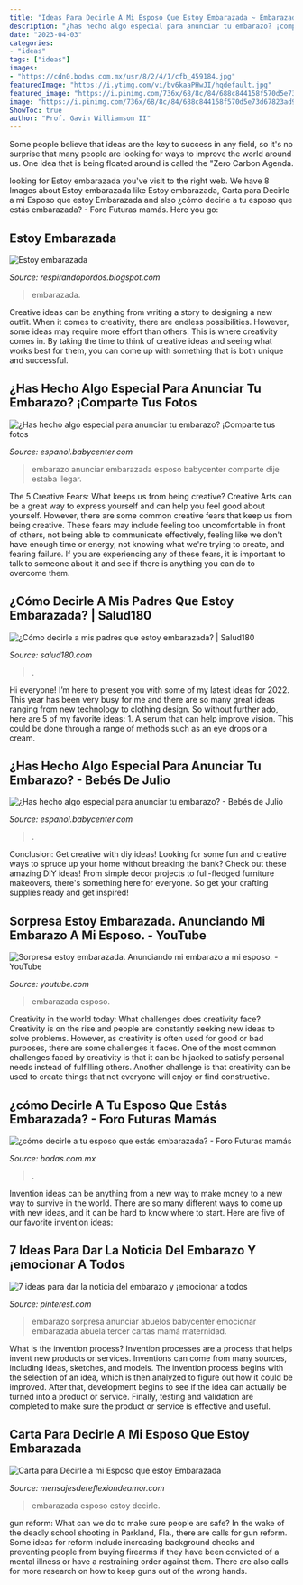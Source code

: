 ```yaml
---
title: "Ideas Para Decirle A Mi Esposo Que Estoy Embarazada ~ Embarazada Esposo Estoy Decirle"
description: "¿has hecho algo especial para anunciar tu embarazo? ¡comparte tus fotos"
date: "2023-04-03"
categories:
- "ideas"
tags: ["ideas"]
images:
- "https://cdn0.bodas.com.mx/usr/8/2/4/1/cfb_459184.jpg"
featuredImage: "https://i.ytimg.com/vi/bv6kaaPHwJI/hqdefault.jpg"
featured_image: "https://i.pinimg.com/736x/68/8c/84/688c844158f570d5e73d67823ad9a8d1.jpg"
image: "https://i.pinimg.com/736x/68/8c/84/688c844158f570d5e73d67823ad9a8d1.jpg"
ShowToc: true
author: "Prof. Gavin Williamson II"
---
```



Some people believe that ideas are the key to success in any field, so it's no surprise that many people are looking for ways to improve the world around us. One idea that is being floated around is called the "Zero Carbon Agenda.

	

		
looking for Estoy embarazada you've visit to the right web. We have 8 Images about Estoy embarazada like Estoy embarazada, Carta para Decirle a mi Esposo que estoy Embarazada and also ¿cómo decirle a tu esposo que estás embarazada? - Foro Futuras mamás. Here you go:
		
    
## Estoy Embarazada

<img loading=lazy src="http://4.bp.blogspot.com/-qCLfkDNDe0Y/UFI8UhX2g-I/AAAAAAAAALI/ryKRGpcBJgw/s1600/08.jpg" onerror="this.onerror=null;this.src='https://tse1.mm.bing.net/th?id=OIP.Eyh2E7HRZWZJhfZ9SyFNiQHaDd&amp;pid=15.1';" alt="Estoy embarazada">

_Source: respirandopordos.blogspot.com_

>embarazada. 

	

Creative ideas can be anything from writing a story to designing a new outfit. When it comes to creativity, there are endless possibilities. However, some ideas may require more effort than others. This is where creativity comes in. By taking the time to think of creative ideas and seeing what works best for them, you can come up with something that is both unique and successful.

    
## ¿Has Hecho Algo Especial Para Anunciar Tu Embarazo? ¡Comparte Tus Fotos

<img loading=lazy src="http://imageserve.babycenter.com/23/000/246/w4nUJzO3LdxQM9PLFvgi9oaLral9W4f0_med.jpg" onerror="this.onerror=null;this.src='https://tse3.mm.bing.net/th?id=OIP.HVCfHob3fZbb_iLCFRDItwHaJ4&amp;pid=15.1';" alt="¿Has hecho algo especial para anunciar tu embarazo? ¡Comparte tus fotos">

_Source: espanol.babycenter.com_

>embarazo anunciar embarazada esposo babycenter comparte dije estaba llegar. 

	

The 5 Creative Fears: What keeps us from being creative?
Creative Arts can be a great way to express yourself and can help you feel good about yourself. However, there are some common creative fears that keep us from being creative. These fears may include feeling too uncomfortable in front of others, not being able to communicate effectively, feeling like we don't have enough time or energy, not knowing what we're trying to create, and fearing failure. If you are experiencing any of these fears, it is important to talk to someone about it and see if there is anything you can do to overcome them.

    
## ¿Cómo Decirle A Mis Padres Que Estoy Embarazada? | Salud180

<img loading=lazy src="https://cdn2.salud180.com/sites/default/files/infografia_papas_embarazo.jpg" onerror="this.onerror=null;this.src='https://tse4.mm.bing.net/th?id=OIP.rB2Dci94cBjA3VCN_EioMwHaG9&amp;pid=15.1';" alt="¿Cómo decirle a mis padres que estoy embarazada? | Salud180">

_Source: salud180.com_

>. 

	

Hi everyone! I’m here to present you with some of my latest ideas for 2022. This year has been very busy for me and there are so many great ideas ranging from new technology to clothing design. So without further ado, here are 5 of my favorite ideas: 1. A serum that can help improve vision. This could be done through a range of methods such as an eye drops or a cream. 
    
## ¿Has Hecho Algo Especial Para Anunciar Tu Embarazo? - Bebés De Julio

<img loading=lazy src="https://imageserve.babycenter.com/17/000/238/t3xFoymGB3QxSYQ4GzyaKZC6WJksv1fP_med.jpg" onerror="this.onerror=null;this.src='https://tse1.mm.bing.net/th?id=OIP.8iRXwBrQVynBwiEyro8VAAHaFI&amp;pid=15.1';" alt="¿Has hecho algo especial para anunciar tu embarazo? - Bebés de Julio">

_Source: espanol.babycenter.com_

>. 

	

Conclusion: Get creative with diy ideas!
Looking for some fun and creative ways to spruce up your home without breaking the bank? Check out these amazing DIY ideas!
From simple decor projects to full-fledged furniture makeovers, there's something here for everyone. So get your crafting supplies ready and get inspired!

    
## Sorpresa Estoy Embarazada. Anunciando Mi Embarazo A Mi Esposo. - YouTube

<img loading=lazy src="https://i.ytimg.com/vi/bv6kaaPHwJI/hqdefault.jpg" onerror="this.onerror=null;this.src='https://tse3.mm.bing.net/th?id=OIP.7mI0o6w0GAp0etzj9cl7hQHaFj&amp;pid=15.1';" alt="Sorpresa estoy embarazada. Anunciando mi embarazo a mi esposo. - YouTube">

_Source: youtube.com_

>embarazada esposo. 

	

Creativity in the world today: What challenges does creativity face?
Creativity is on the rise and people are constantly seeking new ideas to solve problems. However, as creativity is often used for good or bad purposes, there are some challenges it faces. One of the most common challenges faced by creativity is that it can be hijacked to satisfy personal needs instead of fulfilling others. Another challenge is that creativity can be used to create things that not everyone will enjoy or find constructive.

    
## ¿cómo Decirle A Tu Esposo Que Estás Embarazada? - Foro Futuras Mamás

<img loading=lazy src="https://cdn0.bodas.com.mx/usr/8/2/4/1/cfb_459184.jpg" onerror="this.onerror=null;this.src='https://tse4.mm.bing.net/th?id=OIP.nTTtZvhqbRbrEds4J4JJ6QHaFj&amp;pid=15.1';" alt="¿cómo decirle a tu esposo que estás embarazada? - Foro Futuras mamás">

_Source: bodas.com.mx_

>. 

	

Invention ideas can be anything from a new way to make money to a new way to survive in the world. There are so many different ways to come up with new ideas, and it can be hard to know where to start. Here are five of our favorite invention ideas:

    
## 7 Ideas Para Dar La Noticia Del Embarazo Y ¡emocionar A Todos

<img loading=lazy src="https://i.pinimg.com/736x/68/8c/84/688c844158f570d5e73d67823ad9a8d1.jpg" onerror="this.onerror=null;this.src='https://tse1.mm.bing.net/th?id=OIP._lhJnMYSX500jAfaDBeY3wAAAA&amp;pid=15.1';" alt="7 ideas para dar la noticia del embarazo y ¡emocionar a todos">

_Source: pinterest.com_

>embarazo sorpresa anunciar abuelos babycenter emocionar embarazada abuela tercer cartas mamá maternidad. 

	

What is the invention process?
Invention processes are a process that helps invent new products or services. Inventions can come from many sources, including ideas, sketches, and models. The invention process begins with the selection of an idea, which is then analyzed to figure out how it could be improved. After that, development begins to see if the idea can actually be turned into a product or service. Finally, testing and validation are completed to make sure the product or service is effective and useful.

    
## Carta Para Decirle A Mi Esposo Que Estoy Embarazada

<img loading=lazy src="http://mensajesdereflexiondeamor.com/wp-content/uploads/2018/08/frases-de-embarazo-2.jpg" onerror="this.onerror=null;this.src='https://tse3.mm.bing.net/th?id=OIP.kBz1L3ZZGYdQSIvSHv0BcQAAAA&amp;pid=15.1';" alt="Carta para Decirle a mi Esposo que estoy Embarazada">

_Source: mensajesdereflexiondeamor.com_

>embarazada esposo estoy decirle. 

	

gun reform: What can we do to make sure people are safe?
In the wake of the deadly school shooting in Parkland, Fla., there are calls for gun reform. Some ideas for reform include increasing background checks and preventing people from buying firearms if they have been convicted of a mental illness or have a restraining order against them. There are also calls for more research on how to keep guns out of the wrong hands.

